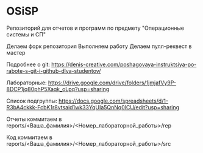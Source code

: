 # OSiSP
Репозиторий для отчетов и программ по предмету "Операционные системы и СП"

Делаем форк репозитория
Выполняем работу
Делаем пулл-реквест в мастер

Подробнее о git: https://denis-creative.com/poshagovaya-instruktsiya-po-rabote-s-git-i-github-dlya-studentov/

Лабораторные: https://drive.google.com/drive/folders/1jmjafVy9P-8DCP1jq80phP5Xaqk_oLpq?usp=sharing

Список подгруппы: https://docs.google.com/spreadsheets/d/1-R3bA4ckkk-FcbK1r8vtsaid1wk33YqUIa5QnNq0lCU/edit?usp=sharing


Отчеты коммитаем в reports/<Ваша_фамилия>/<Номер_лабораторной_работы>/rep

Код коммитаем в reports/<Ваша_фамилия>/<Номер_лабораторной_работы>/src